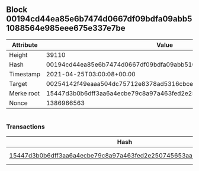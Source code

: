 ## Block 00194cd44ea85e6b7474d0667df09bdfa09abb51088564e985eee675e337e7be

Attribute | Value
--- | ---
Height | 39110
Hash | 00194cd44ea85e6b7474d0667df09bdfa09abb51088564e985eee675e337e7be
Timestamp | 2021-04-25T03:00:08+00:00
Target | 00254142f49eaaa504dc75712e8378ad5316cbcead634704b3734b6271167cc4
Merke root | 15447d3b0b6dff3aa6a4ecbe79c8a97a463fed2e250745653aa2ac11ce4c8001
Nonce | 1386966563

```

```

### Transactions

Hash | Amount
--- | ---
[15447d3b0b6dff3aa6a4ecbe79c8a97a463fed2e250745653aa2ac11ce4c8001](15447d3b0b6dff3aa6a4ecbe79c8a97a463fed2e250745653aa2ac11ce4c8001.md) | 10.00000000 SKEPTI 

